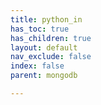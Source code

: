 ```yaml
---
title: python_in
has_toc: true
has_children: true
layout: default
nav_exclude: false
index: false
parent: mongodb

---
```


